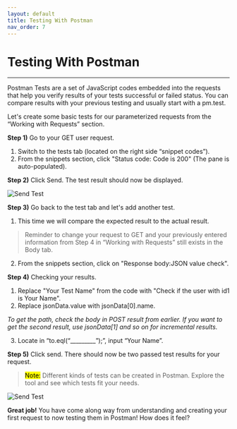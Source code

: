```yaml
---
layout: default
title: Testing With Postman
nav_order: 7
---
```


# Testing With Postman
---

Postman Tests are a set of JavaScript codes embedded into the requests that help you verify results of your tests successful or failed status. You can compare results with your previous testing and usually start with a pm.test. 

Let's create some basic tests for our parameterized requests from the “Working with Requests” section.

**Step 1)** Go to your GET user request.
1. Switch to the tests tab (located on the right side “snippet codes”).
2. From the snippets section, click "Status code: Code is 200" (The pane is auto-populated).

**Step 2)** Click Send. The test result should now be displayed.

![Send Test](https://raw.githubusercontent.com/cee-elle/postman-documentation/gh-pages/docs/raw/testing1.png)

**Step 3)** Go back to the test tab and let's add another test. 
1. This time we will compare the expected result to the actual result. 

> Reminder to change your request to GET and your previously entered information from Step 4 in “Working with Requests” still exists in the Body tab.

2. From the snippets section, click on "Response body:JSON value check".

**Step 4)** Checking your results.
1. Replace "Your Test Name" from the code with "Check if the user with id1 is Your Name".
2. Replace jsonData.value with jsonData[0].name.

*To get the path, check the body in POST result from earlier. If you want to get the second result, use jsonData[1] and so on for incremental results.*

3. Locate in “to.eql(“_________”);”, input “Your Name”.

**Step 5)** Click send. There should now be two passed test results for your request.

> <mark>Note:</mark> Different kinds of tests can be created in Postman. Explore the tool and see which tests fit your needs.

![Send Test](https://raw.githubusercontent.com/cee-elle/postman-documentation/gh-pages/docs/raw/testing2.png)

**Great job!** You have come along way from understanding and creating your first request to now testing them in Postman! How does it feel? 

